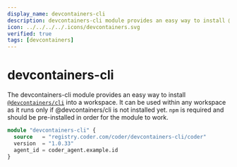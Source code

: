 ```yaml
---
display_name: devcontainers-cli
description: devcontainers-cli module provides an easy way to install @devcontainers/cli into a workspace
icon: ../../../../.icons/devcontainers.svg
verified: true
tags: [devcontainers]
---
```


# devcontainers-cli

The devcontainers-cli module provides an easy way to install [`@devcontainers/cli`](https://github.com/devcontainers/cli) into a workspace. It can be used within any workspace as it runs only if
@devcontainers/cli is not installed yet.
`npm` is required and should be pre-installed in order for the module to work.

```tf
module "devcontainers-cli" {
  source   = "registry.coder.com/coder/devcontainers-cli/coder"
  version  = "1.0.33"
  agent_id = coder_agent.example.id
}
```

